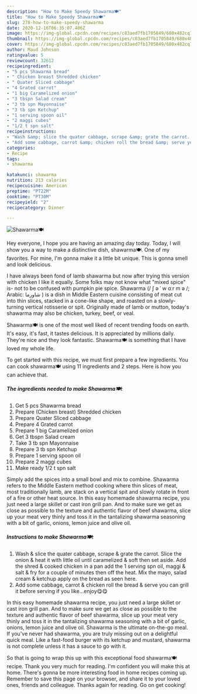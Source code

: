 ```yaml
---
description: "How to Make Speedy Shawarma🍽"
title: "How to Make Speedy Shawarma🍽"
slug: 278-how-to-make-speedy-shawarma
date: 2020-12-16T06:35:07.406Z
image: https://img-global.cpcdn.com/recipes/c83aed7fb1705849/680x482cq70/shawarma🍽-recipe-main-photo.jpg
thumbnail: https://img-global.cpcdn.com/recipes/c83aed7fb1705849/680x482cq70/shawarma🍽-recipe-main-photo.jpg
cover: https://img-global.cpcdn.com/recipes/c83aed7fb1705849/680x482cq70/shawarma🍽-recipe-main-photo.jpg
author: Maud Johnson
ratingvalue: 5
reviewcount: 32612
recipeingredient:
- "5 pcs Shawarma bread"
- " Chicken breast Shredded chicken"
- " Quater Sliced cabbage"
- "4 Grated carrot"
- "1 big Caramelized onion"
- "3 tbspn Salad cream"
- "3 tb spn Mayonnaise"
- "3 tb spn Ketchup"
- "1 serving spoon oil"
- "2 maggi cubes"
- "1/2 t spn salt"
recipeinstructions:
- "Wash &amp; slice the quater cabbage, scrape &amp; grate the carrot. Slice the onion &amp; heat it with little oil until caramelized &amp; soft then set aside. Add the shred &amp; cooked chicken in a pan add the 1 serving spn oil, maggi &amp; salt &amp; fry for a couple of minutes then off the heat. Mix the mayo, salad cream &amp; ketchup apply on the bread as seen here."
- "Add some cabbage, carrot &amp; chicken roll the bread &amp; serve you can grill it before serving if you like...enjoy😋😋"
categories:
- Recipe
tags:
- shawarma

katakunci: shawarma 
nutrition: 213 calories
recipecuisine: American
preptime: "PT22M"
cooktime: "PT30M"
recipeyield: "2"
recipecategory: Dinner

---
```



![Shawarma🍽](https://img-global.cpcdn.com/recipes/c83aed7fb1705849/680x482cq70/shawarma🍽-recipe-main-photo.jpg)

Hey everyone, I hope you are having an amazing day today. Today, I will show you a way to make a distinctive dish, shawarma🍽. One of my favorites. For mine, I'm gonna make it a little bit unique. This is gonna smell and look delicious.

I have always been fond of lamb shawarma but now after trying this version with chicken I like it equally. Some folks may not know what &#34;mixed spice&#34; is- not to be confused with pumpkin pie spice. Shawarma (/ ʃ ə ˈ w ɑːr m ə /; Arabic: شاورما ‎) is a dish in Middle Eastern cuisine consisting of meat cut into thin slices, stacked in a cone-like shape, and roasted on a slowly-turning vertical rotisserie or spit. Originally made of lamb or mutton, today&#39;s shawarma may also be chicken, turkey, beef, or veal.

Shawarma🍽 is one of the most well liked of recent trending foods on earth. It's easy, it's fast, it tastes delicious. It is appreciated by millions daily. They're nice and they look fantastic. Shawarma🍽 is something that I have loved my whole life.


To get started with this recipe, we must first prepare a few ingredients. You can cook shawarma🍽 using 11 ingredients and 2 steps. Here is how you can achieve that.

<!--inarticleads1-->

##### The ingredients needed to make Shawarma🍽:

1. Get 5 pcs Shawarma bread
1. Prepare  (Chicken breast) Shredded chicken
1. Prepare  Quater Sliced cabbage
1. Prepare 4 Grated carrot
1. Prepare 1 big Caramelized onion
1. Get 3 tbspn Salad cream
1. Take 3 tb spn Mayonnaise
1. Prepare 3 tb spn Ketchup
1. Prepare 1 serving spoon oil
1. Prepare 2 maggi cubes
1. Make ready 1/2 t spn salt


Simply add the spices into a small bowl and mix to combine. Shawarma refers to the Middle Eastern method cooking where thin slices of meat, most traditionally lamb, are stack on a vertical spit and slowly rotate in front of a fire or other heat source. In this easy homemade shawarma recipe, you just need a large skillet or cast iron grill pan. And to make sure we get as close as possible to the texture and authentic flavor of beef shawarma, slice up your meat very thinly and toss it in the tantalizing shawarma seasoning with a bit of garlic, onions, lemon juice and olive oil. 

<!--inarticleads2-->

##### Instructions to make Shawarma🍽:

1. Wash &amp; slice the quater cabbage, scrape &amp; grate the carrot. Slice the onion &amp; heat it with little oil until caramelized &amp; soft then set aside. Add the shred &amp; cooked chicken in a pan add the 1 serving spn oil, maggi &amp; salt &amp; fry for a couple of minutes then off the heat. Mix the mayo, salad cream &amp; ketchup apply on the bread as seen here.
1. Add some cabbage, carrot &amp; chicken roll the bread &amp; serve you can grill it before serving if you like...enjoy😋😋


In this easy homemade shawarma recipe, you just need a large skillet or cast iron grill pan. And to make sure we get as close as possible to the texture and authentic flavor of beef shawarma, slice up your meat very thinly and toss it in the tantalizing shawarma seasoning with a bit of garlic, onions, lemon juice and olive oil. Shawarma is the ultimate on-the-go meal. If you&#39;ve never had shawarma, you are truly missing out on a delightful quick meal. Like a fast-food burger with its ketchup and mustard, shawarma is not complete unless it has a sauce to go with it. 

So that is going to wrap this up with this exceptional food shawarma🍽 recipe. Thank you very much for reading. I'm confident you will make this at home. There's gonna be more interesting food in home recipes coming up. Remember to save this page on your browser, and share it to your loved ones, friends and colleague. Thanks again for reading. Go on get cooking!
